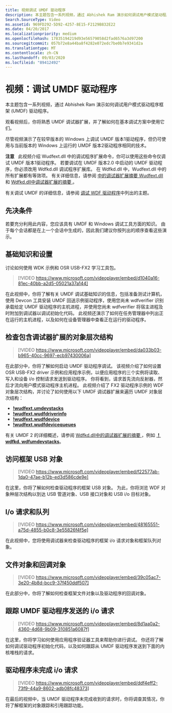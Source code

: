 ```yaml
---
title: 视频调试 UMDF 驱动程序
description: 本主题包含一系列视频，通过 Abhishek Ram 演示如何调试用户模式驱动程序框架 (UMDF) 驱动程序。
Search.SourceType: Video
ms.assetid: 969FD292-5D92-4257-8E15-F2129B832E22
ms.date: 04/20/2017
ms.localizationpriority: medium
ms.openlocfilehash: 17835194219d93e56579058d2fad6576a3d97200
ms.sourcegitcommit: 057b72e8a44ba8f4282e072edc7be0b7e9341d2a
ms.translationtype: MT
ms.contentlocale: zh-CN
ms.lasthandoff: 09/03/2020
ms.locfileid: "89412492"
---
```

# <a name="videos-debugging-umdf-drivers"></a>视频：调试 UMDF 驱动程序


本主题包含一系列视频，通过 Abhishek Ram 演示如何调试用户模式驱动程序框架 (UMDF) 驱动程序。

观看视频后，你将熟悉 UMDF 调试器扩展，并了解如何在基本调试方案中使用它们。

尽管视频演示了在较早版本的 Windows 上调试 UMDF 版本1驱动程序，但仍可使用与当前版本的 Windows 上运行的 UMDF 版本2驱动程序相同的技术。

**注意**   此视频介绍 Wudfext.dll 中的调试程序扩展命令，你可以使用这些命令仅调试 UMDF 版本1驱动程序。 若要调试在 UMDF 版本2.0 中启动的 UMDF 驱动程序，你必须改用 Wdfkd.dll 调试程序扩展库。 在 Wdfkd.dll 中，Wudfext.dll 中的所有扩展都有等效项。 有关详细信息，请参阅 [中的调试器扩展摘要 Wudfext.dll](using-umdf-debugger-extensions.md) 和 [Wdfkd.dll中调试器扩展的摘要 ](debugger-extensions-for-kmdf-drivers.md)。

 

有关调试 UMDF 的详细信息，请参阅 [调试 WDF 驱动程序](accessing-umdf-metadata-in-wer-reports.md)中列出的主题。

## <a name="prerequisites"></a>先决条件


若要充分利用此内容，您应该具有 UMDF 和 Windows 调试工具方面的知识。 由于每个会话都是在上一个会话中生成的，因此我们建议你按列出的顺序查看这些演示。

## <a name="basics-and-setup"></a>基础知识和设置


讨论如何使用 WDK 示例和 OSR USB-FX2 学习工具包。

>[!VIDEO https://www.microsoft.com/videoplayer/embed/d1040a16-81ec-40bb-a2d5-05021a37a144]

在此视频中，你将了解有关 UMDF 调试基础知识的信息，包括准备测试计算机，使用 Devcon 工具安装 UMDF 回送示例驱动程序，使用您尚未 wdfverifier 识别承载给定 UMDF 驱动程序的主机进程，并使用您尚未 wdfverifier 将宿主进程及时附加到调试器以调试初始化代码。 此视频还演示了如何在任务管理器中列出正在运行的主机进程，以及如何在设备管理器中查看正在运行的驱动程序。

## <a name="examining-the-object-hierarchy-with-debugger-extensions"></a>检查包含调试器扩展的对象层次结构

>[!VIDEO https://www.microsoft.com/videoplayer/embed/da033b03-b965-40cc-9697-ecb97430006a]

在此部分中，你将了解如何启动 UMDF 驱动程序调试。 该视频介绍了如何设置 OSR USB-FX2 driver 示例和应用程序示例，以便应用程序的三个实例将读取、写入和设备 i/o 控制请求发送到驱动程序。 你将看到，请求首先流向反射器，然后才流向用户模式驱动程序主机进程。 此视频介绍了 FX2 驱动程序示例的 WDF 对象层次结构，并讨论了如何使用以下 UMDF 调试器扩展来遍历 UMDF 对象层次结构：

-   [**!wudfext.umdevstacks**](../debugger/-wudfext-umdevstacks.md)
-   [**!wudfext.wudfdriverinfo**](../debugger/-wudfext-wudfdriverinfo.md)
-   [**!wudfext.wudfdevice**](../debugger/-wudfext-wudfdevice.md)
-   [**!wudfext.wudfdevicequeues**](../debugger/-wudfext-wudfdevicequeues.md)

有关 UMDF 2 的详细概述，请参阅 [Wdfkd.dll中的调试器扩展的摘要 ](debugger-extensions-for-kmdf-drivers.md)，例如 [**！ wdfkd. wdfumdevstacks**](../debugger/-wdfkd-wdfumdevstacks.md)。

## <a name="accessing-framework-usb-objects"></a>访问框架 USB 对象

>[!VIDEO https://www.microsoft.com/videoplayer/embed/f22577ab-1da0-47ae-b12b-ed3d586cde9e]

在这里，你将了解如何检查驱动程序的框架 USB 对象。 为此，你将浏览 WDF 对象种层次结构以到达 USB 管道对象、USB 接口对象和 USB i/o 目标对象。

##  <a name="io-requests-and-queues"></a>I/o 请求和队列

>[!VIDEO https://www.microsoft.com/videoplayer/embed/48165551-a75d-4855-b0c8-3e55826f4f5e]

在此视频中，您将使用调试器来检查驱动程序的框架 i/o 请求对象和框架队列对象。

## <a name="file-objects-and-callback-objects"></a>文件对象和回调对象

>[!VIDEO https://www.microsoft.com/videoplayer/embed/39c05ac7-3e20-4b8d-bcc9-37f450ddf507]

在此部分中，你将了解如何检查框架文件对象以及驱动程序的回调对象。

##  <a name="tracking-io-requests-sent-by-a-umdf-driver"></a>跟踪 UMDF 驱动程序发送的 i/o 请求

>[!VIDEO https://www.microsoft.com/videoplayer/embed/8d1aa0a2-4360-4d68-9b09-310851a6087f]

在这里，你将学习如何使用应用程序验证器工具来帮助你进行调试。 你还将了解如何调试驱动程序初始化代码，以及如何跟踪从 UMDF 驱动程序发送到下面的内核堆栈的请求。

##  <a name="driver-does-not-complete-an-io-request"></a>驱动程序未完成 i/o 请求

>[!VIDEO https://www.microsoft.com/videoplayer/embed/ddf4eff2-73f9-44a9-8602-adb08fc48373]

在最后的视频中，当 UMDF 驱动程序未完成收到的请求时，你将调查其情况，你将了解框架的对象跟踪和引用跟踪功能。

 


